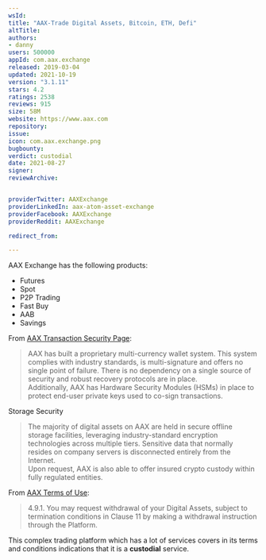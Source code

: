 ```yaml
---
wsId: 
title: "AAX-Trade Digital Assets, Bitcoin, ETH, Defi"
altTitle: 
authors:
- danny
users: 500000
appId: com.aax.exchange
released: 2019-03-04
updated: 2021-10-19
version: "3.1.11"
stars: 4.2
ratings: 2538
reviews: 915
size: 58M
website: https://www.aax.com
repository: 
issue: 
icon: com.aax.exchange.png
bugbounty: 
verdict: custodial
date: 2021-08-27
signer: 
reviewArchive:


providerTwitter: AAXExchange
providerLinkedIn: aax-atom-asset-exchange
providerFacebook: AAXExchange
providerReddit: AAXExchange

redirect_from:

---
```



AAX Exchange has the following products:
- Futures
- Spot
- P2P Trading
- Fast Buy
- AAB
- Savings

From [AAX Transaction Security Page](https://www.aax.com/en-US/security/):

> AAX has built a proprietary multi-currency wallet system. This system complies with industry standards, is multi-signature and offers no single point of failure. There is no dependency on a single source of security and robust recovery protocols are in place.<br>
  Additionally, AAX has Hardware Security Modules (HSMs) in place to protect end-user private keys used to co-sign transactions.

Storage Security

> The majority of digital assets on AAX are held in secure offline storage facilities, leveraging industry-standard encryption technologies across multiple tiers. Sensitive data that normally resides on company servers is disconnected entirely from the Internet.<br>
  Upon request, AAX is also able to offer insured crypto custody within fully regulated entities.

From [AAX Terms of Use](https://www.aax.com/en-US/legal-privacy/terms-of-use/):

> 4.9.1. You may request withdrawal of your Digital Assets, subject to termination conditions in Clause 11 by making a withdrawal instruction through the Platform.

This complex trading platform which has a lot of services covers in its terms and conditions indications that it is a **custodial** service.
